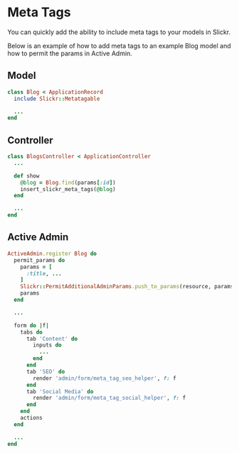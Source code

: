 # Meta Tags

You can quickly add the ability to include meta tags to your models in Slickr.

Below is an example of how to add meta tags to an example Blog model and how
to permit the params in Active Admin.

## Model

```ruby
class Blog < ApplicationRecord
  include Slickr::Metatagable

  ...
end
```

## Controller

```ruby
class BlogsController < ApplicationController
  ...

  def show
    @blog = Blog.find(params[:id])
    insert_slickr_meta_tags(@blog)
  end

  ...
end
```

## Active Admin

```ruby
ActiveAdmin.register Blog do
  permit_params do
    params = [
      :title, ...
    ]
    Slickr::PermitAdditionalAdminParams.push_to_params(resource, params)
    params
  end

  ...

  form do |f|
    tabs do
      tab 'Content' do
        inputs do
          ...
        end
      end
      tab 'SEO' do
        render 'admin/form/meta_tag_seo_helper', f: f
      end
      tab 'Social Media' do
        render 'admin/form/meta_tag_social_helper', f: f
      end
    end
    actions
  end

  ...
end
```
